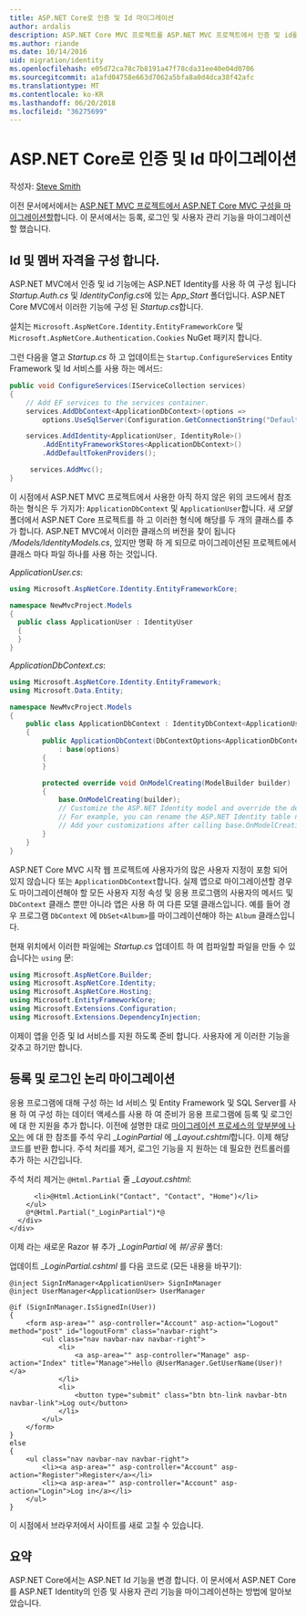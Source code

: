 ```yaml
---
title: ASP.NET Core로 인증 및 Id 마이그레이션
author: ardalis
description: ASP.NET Core MVC 프로젝트를 ASP.NET MVC 프로젝트에서 인증 및 id를 마이그레이션하는 방법에 알아봅니다.
ms.author: riande
ms.date: 10/14/2016
uid: migration/identity
ms.openlocfilehash: e05d72ca78c7b8191a47f78cda31ee40e04d0706
ms.sourcegitcommit: a1afd04758e663d7062a5bfa8a0d4dca38f42afc
ms.translationtype: MT
ms.contentlocale: ko-KR
ms.lasthandoff: 06/20/2018
ms.locfileid: "36275699"
---
```

# <a name="migrate-authentication-and-identity-to-aspnet-core"></a>ASP.NET Core로 인증 및 Id 마이그레이션

작성자: [Steve Smith](https://ardalis.com/)

이전 문서에서에서는 [ASP.NET MVC 프로젝트에서 ASP.NET Core MVC 구성을 마이그레이션할](xref:migration/configuration)합니다. 이 문서에서는 등록, 로그인 및 사용자 관리 기능을 마이그레이션할 했습니다.

## <a name="configure-identity-and-membership"></a>Id 및 멤버 자격을 구성 합니다.

ASP.NET MVC에서 인증 및 id 기능에는 ASP.NET Identity를 사용 하 여 구성 됩니다 *Startup.Auth.cs* 및 *IdentityConfig.cs*에 있는 *App_Start* 폴더입니다. ASP.NET Core MVC에서 이러한 기능에 구성 된 *Startup.cs*합니다.

설치는 `Microsoft.AspNetCore.Identity.EntityFrameworkCore` 및 `Microsoft.AspNetCore.Authentication.Cookies` NuGet 패키지 합니다.

그런 다음을 열고 *Startup.cs* 하 고 업데이트는 `Startup.ConfigureServices` Entity Framework 및 Id 서비스를 사용 하는 메서드:

```csharp
public void ConfigureServices(IServiceCollection services)
{
    // Add EF services to the services container.
    services.AddDbContext<ApplicationDbContext>(options =>
        options.UseSqlServer(Configuration.GetConnectionString("DefaultConnection")));

    services.AddIdentity<ApplicationUser, IdentityRole>()
        .AddEntityFrameworkStores<ApplicationDbContext>()
        .AddDefaultTokenProviders();

     services.AddMvc();
}
```

이 시점에서 ASP.NET MVC 프로젝트에서 사용한 아직 하지 않은 위의 코드에서 참조 하는 형식은 두 가지가: `ApplicationDbContext` 및 `ApplicationUser`합니다. 새 *모델* 폴더에서 ASP.NET Core 프로젝트를 하 고 이러한 형식에 해당를 두 개의 클래스를 추가 합니다. ASP.NET MVC에서 이러한 클래스의 버전을 찾이 됩니다 */Models/IdentityModels.cs*, 있지만 명확 하 게 되므로 마이그레이션된 프로젝트에서 클래스 마다 파일 하나를 사용 하는 것입니다.

*ApplicationUser.cs*:

```csharp
using Microsoft.AspNetCore.Identity.EntityFrameworkCore;

namespace NewMvcProject.Models
{
  public class ApplicationUser : IdentityUser
  {
  }
}
```

*ApplicationDbContext.cs*:

```csharp
using Microsoft.AspNetCore.Identity.EntityFramework;
using Microsoft.Data.Entity;

namespace NewMvcProject.Models
{
    public class ApplicationDbContext : IdentityDbContext<ApplicationUser>
    {
        public ApplicationDbContext(DbContextOptions<ApplicationDbContext> options)
            : base(options)
        {
        }

        protected override void OnModelCreating(ModelBuilder builder)
        {
            base.OnModelCreating(builder);
            // Customize the ASP.NET Identity model and override the defaults if needed.
            // For example, you can rename the ASP.NET Identity table names and more.
            // Add your customizations after calling base.OnModelCreating(builder);
        }
    }
}
```

ASP.NET Core MVC 시작 웹 프로젝트에 사용자가의 많은 사용자 지정이 포함 되어 있지 않습니다 또는 `ApplicationDbContext`합니다. 실제 앱으로 마이그레이션할 경우도 마이그레이션해야 할 모든 사용자 지정 속성 및 응용 프로그램의 사용자의 메서드 및 `DbContext` 클래스 뿐만 아니라 앱은 사용 하 여 다른 모델 클래스입니다. 예를 들어 경우 프로그램 `DbContext` 에 `DbSet<Album>`를 마이그레이션해야 하는 `Album` 클래스입니다.

현재 위치에서 이러한 파일에는 *Startup.cs* 업데이트 하 여 컴파일할 파일을 만들 수 있습니다는 `using` 문:

```csharp
using Microsoft.AspNetCore.Builder;
using Microsoft.AspNetCore.Identity;
using Microsoft.AspNetCore.Hosting;
using Microsoft.EntityFrameworkCore;
using Microsoft.Extensions.Configuration;
using Microsoft.Extensions.DependencyInjection;
```

이제이 앱을 인증 및 Id 서비스를 지원 하도록 준비 합니다. 사용자에 게 이러한 기능을 갖추고 하기만 합니다.

## <a name="migrate-registration-and-login-logic"></a>등록 및 로그인 논리 마이그레이션

응용 프로그램에 대해 구성 하는 Id 서비스 및 Entity Framework 및 SQL Server를 사용 하 여 구성 하는 데이터 액세스를 사용 하 여 준비가 응용 프로그램에 등록 및 로그인에 대 한 지원을 추가 합니다. 이전에 설명한 대로 [마이그레이션 프로세스의 앞부분에 나오는](xref:migration/mvc#migrate-the-layout-file) 에 대 한 참조를 주석 우리 *_LoginPartial* 에 *_Layout.cshtml*합니다. 이제 해당 코드를 반환 합니다. 주석 처리를 제거, 로그인 기능을 지 원하는 데 필요한 컨트롤러를 추가 하는 시간입니다.

주석 처리 제거는 `@Html.Partial` 줄 *_Layout.cshtml*:

```cshtml
      <li>@Html.ActionLink("Contact", "Contact", "Home")</li>
    </ul>
    @*@Html.Partial("_LoginPartial")*@
  </div>
</div>
```

이제 라는 새로운 Razor 뷰 추가 *_LoginPartial* 에 *뷰/공유* 폴더:

업데이트 *_LoginPartial.cshtml* 를 다음 코드로 (모든 내용을 바꾸기):

```cshtml
@inject SignInManager<ApplicationUser> SignInManager
@inject UserManager<ApplicationUser> UserManager

@if (SignInManager.IsSignedIn(User))
{
    <form asp-area="" asp-controller="Account" asp-action="Logout" method="post" id="logoutForm" class="navbar-right">
        <ul class="nav navbar-nav navbar-right">
            <li>
                <a asp-area="" asp-controller="Manage" asp-action="Index" title="Manage">Hello @UserManager.GetUserName(User)!</a>
            </li>
            <li>
                <button type="submit" class="btn btn-link navbar-btn navbar-link">Log out</button>
            </li>
        </ul>
    </form>
}
else
{
    <ul class="nav navbar-nav navbar-right">
        <li><a asp-area="" asp-controller="Account" asp-action="Register">Register</a></li>
        <li><a asp-area="" asp-controller="Account" asp-action="Login">Log in</a></li>
    </ul>
}
```

이 시점에서 브라우저에서 사이트를 새로 고칠 수 있습니다.

## <a name="summary"></a>요약

ASP.NET Core에서는 ASP.NET Id 기능을 변경 합니다. 이 문서에서 ASP.NET Core를 ASP.NET Identity의 인증 및 사용자 관리 기능을 마이그레이션하는 방법에 알아보았습니다.

